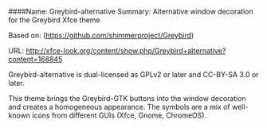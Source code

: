 ####Name: Greybird-alternative
Summary: Alternative window decoration for the Greybird Xfce theme

Based on: (https://github.com/shimmerproject/Greybird)

URL: http://xfce-look.org/content/show.php/Greybird+alternative?content=168845


Greybird-alternative is dual-licensed as GPLv2 or later and CC-BY-SA 3.0 or later.

This theme brings the Greybird-GTK buttons into the window decoration and creates a homogeneous appearance.
The symbols are a mix of well-known icons from different GUIs (Xfce, Gnome, ChromeOS).

